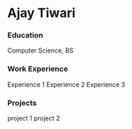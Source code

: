 # Ajay Tiwari

### Education
Computer Science, BS

### Work Experience
Experience 1
Experience 2
Experience 3

### Projects
project 1
project 2

